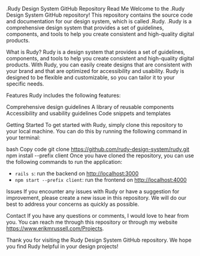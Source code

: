 
.Rudy Design System GitHub Repository Read Me
Welcome to the .Rudy Design System GitHub repository! This repository contains the source code and documentation for our design system, which is called .Rudy. .Rudy is a comprehensive design system that provides a set of guidelines, components, and tools to help you create consistent and high-quality digital products.

What is Rudy?
Rudy is a design system that provides a set of guidelines, components, and tools to help you create consistent and high-quality digital products. With Rudy, you can easily create designs that are consistent with your brand and that are optimized for accessibility and usability. Rudy is designed to be flexible and customizable, so you can tailor it to your specific needs.

Features
Rudy includes the following features:

Comprehensive design guidelines
A library of reusable components
Accessibility and usability guidelines
Code snippets and templates

Getting Started
To get started with Rudy, simply clone this repository to your local machine. You can do this by running the following command in your terminal:

bash
Copy code
git clone https://github.com/rudy-design-system/rudy.git
npm install --prefix client
Once you have cloned the repository, you can use the following commands to run the application:

- `rails s`: run the backend on [http://localhost:3000](http://localhost:3000)
- `npm start --prefix client`: run the frontend on
  [http://localhost:4000](http://localhost:4000)


Issues
If you encounter any issues with Rudy or have a suggestion for improvement, please create a new issue in this repository. We will do our best to address your concerns as quickly as possible.

Contact
If you have any questions or comments, I would love to hear from you. You can reach me through this repository or through my website https://www.erikmrussell.com/Projects.

Thank you for visiting the Rudy Design System GitHub repository. We hope you find Rudy helpful in your design projects!
